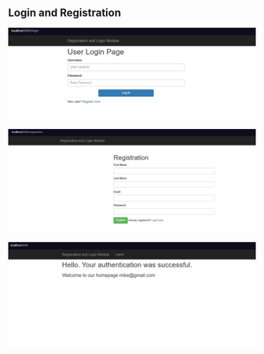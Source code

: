 ## Login and Registration


![alt text](https://github.com/Andrew-Develops/JavaProjects/blob/main/JavaSpringRegistration/img/1.jpg)

![alt text](https://github.com/Andrew-Develops/JavaProjects/blob/main/JavaSpringRegistration/img/2.jpg)

![alt text](https://github.com/Andrew-Develops/JavaProjects/blob/main/JavaSpringRegistration/img/3.jpg)
